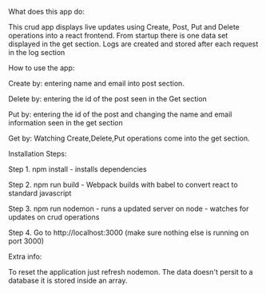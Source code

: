 What does this app do:

This crud app displays live updates using Create, Post, Put and Delete operations into a react frontend. From startup there is one data set displayed in the get section. Logs are created and stored after each request in the log section

How to use the app:

Create by: entering name and email into post section.

Delete by: entering the id of the post seen in the Get section

Put by: entering the id of the post and changing the name and email information seen in the get section

Get by: Watching Create,Delete,Put operations come into the get section.

Installation Steps:

Step 1. npm install - installs dependencies

Step 2. npm run build - Webpack builds with babel to convert react to standard javascript

Step 3. npm run nodemon - runs a updated server on node - watches for updates on crud operations

Step 4. Go to http://localhost:3000 (make sure nothing else is running on port 3000)

Extra info:

To reset the application just refresh nodemon. The data doesn't persit to a database it is stored inside an array.
